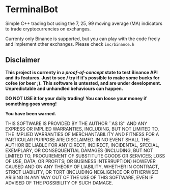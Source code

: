 ﻿# TerminalBot

Simple C++ trading bot using the 7, 25, 99 moving average (MA) indicators to trade cryptocurrencies on exchanges.

Currenty only Binance is supported, but you can play with the code freely and implement other exchanges. Please check `inc/binance.h`


## Disclaimer

**This project is currenty in a *proof-of-concept* state to test Binance API and its features.
Just to see / try if it's possible to make some bucks for cofee (or beer ;).**
**This software is untested, and are under development. Unpredictable and unhandled behaviours can happen.**

**DO NOT USE it for your daily trading! You can loose your money if something goes wrong!**

**You have been warned.**

THIS SOFTWARE IS PROVIDED BY THE AUTHOR ``AS IS'' AND ANY EXPRESS OR IMPLIED WARRANTIES, INCLUDING, BUT NOT LIMITED TO, THE IMPLIED WARRANTIES OF MERCHANTABILITY AND FITNESS FOR A PARTICULAR PURPOSE ARE DISCLAIMED. IN NO EVENT SHALL THE AUTHOR BE LIABLE FOR ANY DIRECT, INDIRECT, INCIDENTAL, SPECIAL, EXEMPLARY, OR CONSEQUENTIAL DAMAGES (INCLUDING, BUT NOT LIMITED TO, PROCUREMENT OF SUBSTITUTE GOODS OR SERVICES; LOSS OF USE, DATA, OR PROFITS; OR BUSINESS INTERRUPTION) HOWEVER CAUSED AND ON ANY THEORY OF LIABILITY, WHETHER IN CONTRACT, STRICT LIABILITY, OR TORT (INCLUDING NEGLIGENCE OR OTHERWISE) ARISING IN ANY WAY OUT OF THE USE OF THIS SOFTWARE, EVEN IF ADVISED OF THE POSSIBILITY OF SUCH DAMAGE.




